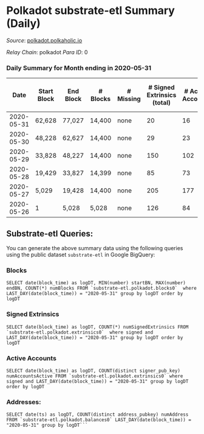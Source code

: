 # Polkadot substrate-etl Summary (Daily)

_Source_: [polkadot.polkaholic.io](https://polkadot.polkaholic.io)

*Relay Chain*: polkadot
*Para ID*: 0



### Daily Summary for Month ending in 2020-05-31


| Date | Start Block | End Block | # Blocks | # Missing | # Signed Extrinsics (total) | # Active Accounts | # Addresses with Balances | # Events | # Transfers | # XCM Transfers In | # XCM Transfers Out |
| ---- | ----------- | --------- | -------- | --------- | --------------------------- | ----------------- | ------------------------- | -------- | ----------- | ------------------ | ------------------- |
| 2020-05-31 | 62,628 | 77,027 | 14,400 | none  | 20 | 16 | 505 | 38,815 |   |   |   |
| 2020-05-30 | 48,228 | 62,627 | 14,400 | none  | 29 | 23 |  | 38,837 |   |   |   |
| 2020-05-29 | 33,828 | 48,227 | 14,400 | none  | 150 | 102 |  | 39,297 |   |   |   |
| 2020-05-28 | 19,429 | 33,827 | 14,399 | none  | 85 | 73 |  | 39,259 | 1 ($117,232,980) |   |   |
| 2020-05-27 | 5,029 | 19,428 | 14,400 | none  | 205 | 177 |  | 39,847 |   |   |   |
| 2020-05-26 | 1 | 5,028 | 5,028 | none  | 126 | 84 |  | 14,083 |   |   |   |

## Substrate-etl Queries:
You can generate the above summary data using the following queries using the public dataset `substrate-etl` in Google BigQuery:


### Blocks
```
SELECT date(block_time) as logDT, MIN(number) startBN, MAX(number) endBN, COUNT(*) numBlocks FROM `substrate-etl.polkadot.blocks0`  where LAST_DAY(date(block_time)) = "2020-05-31" group by logDT order by logDT
```


### Signed Extrinsics
```
SELECT date(block_time) as logDT, COUNT(*) numSignedExtrinsics FROM `substrate-etl.polkadot.extrinsics0`  where signed and LAST_DAY(date(block_time)) = "2020-05-31" group by logDT order by logDT
```


### Active Accounts
```
SELECT date(block_time) as logDT, COUNT(distinct signer_pub_key) numAccountsActive FROM `substrate-etl.polkadot.extrinsics0` where signed and LAST_DAY(date(block_time)) = "2020-05-31" group by logDT order by logDT
```


### Addresses:
```
SELECT date(ts) as logDT, COUNT(distinct address_pubkey) numAddress FROM `substrate-etl.polkadot.balances0` LAST_DAY(date(block_time)) = "2020-05-31" group by logDT```

